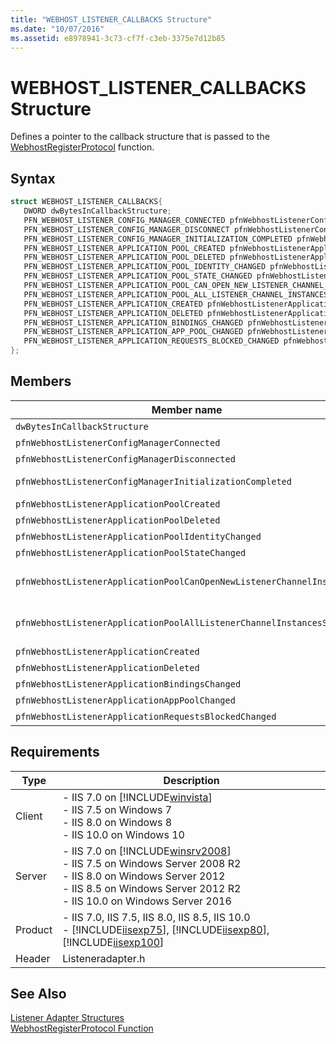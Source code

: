 ```yaml
---
title: "WEBHOST_LISTENER_CALLBACKS Structure"
ms.date: "10/07/2016"
ms.assetid: e8978941-3c73-cf7f-c3eb-3375e7d12b85
---
```

# WEBHOST_LISTENER_CALLBACKS Structure
Defines a pointer to the callback structure that is passed to the [WebhostRegisterProtocol](../../web-development-reference/native-code-api-reference/webhostregisterprotocol-function.md) function.  
  
## Syntax  
  
```cpp  
struct WEBHOST_LISTENER_CALLBACKS{  
   DWORD dwBytesInCallbackStructure;  
   PFN_WEBHOST_LISTENER_CONFIG_MANAGER_CONNECTED pfnWebhostListenerConfigManagerConnected;  
   PFN_WEBHOST_LISTENER_CONFIG_MANAGER_DISCONNECT pfnWebhostListenerConfigManagerDisconnected;  
   PFN_WEBHOST_LISTENER_CONFIG_MANAGER_INITIALIZATION_COMPLETED pfnWebhostListenerConfigManagerInitializationCompleted;  
   PFN_WEBHOST_LISTENER_APPLICATION_POOL_CREATED pfnWebhostListenerApplicationPoolCreated;  
   PFN_WEBHOST_LISTENER_APPLICATION_POOL_DELETED pfnWebhostListenerApplicationPoolDeleted;  
   PFN_WEBHOST_LISTENER_APPLICATION_POOL_IDENTITY_CHANGED pfnWebhostListenerApplicationPoolIdentityChanged;  
   PFN_WEBHOST_LISTENER_APPLICATION_POOL_STATE_CHANGED pfnWebhostListenerApplicationPoolStateChanged;  
   PFN_WEBHOST_LISTENER_APPLICATION_POOL_CAN_OPEN_NEW_LISTENER_CHANNEL_INSTANCE pfnWebhostListenerApplicationPoolCanOpenNewListenerChannelInstance;  
   PFN_WEBHOST_LISTENER_APPLICATION_POOL_ALL_LISTENER_CHANNEL_INSTANCES_STOPPED pfnWebhostListenerApplicationPoolAllListenerChannelInstancesStopped;  
   PFN_WEBHOST_LISTENER_APPLICATION_CREATED pfnWebhostListenerApplicationCreated;  
   PFN_WEBHOST_LISTENER_APPLICATION_DELETED pfnWebhostListenerApplicationDeleted;  
   PFN_WEBHOST_LISTENER_APPLICATION_BINDINGS_CHANGED pfnWebhostListenerApplicationBindingsChanged;  
   PFN_WEBHOST_LISTENER_APPLICATION_APP_POOL_CHANGED pfnWebhostListenerApplicationAppPoolChanged;  
   PFN_WEBHOST_LISTENER_APPLICATION_REQUESTS_BLOCKED_CHANGED pfnWebhostListenerApplicationRequestsBlockedChanged;  
};  
```  
  
## Members  
  
|Member name|Description|  
|-----------------|-----------------|  
|`dwBytesInCallbackStructure`|A `DWORD` that contains the number of bytes in the structure.|  
|`pfnWebhostListenerConfigManagerConnected`|A pointer to a [PFN_WEBHOST_LISTENER_CONFIG_MANAGER_CONNECTED](../../web-development-reference/native-code-api-reference/pfn-webhost-listener-config-manager-connected-function.md) function.|  
|`pfnWebhostListenerConfigManagerDisconnected`|A pointer to a [PFN_WEBHOST_LISTENER_CONFIG_MANAGER_DISCONNECT](../../web-development-reference/native-code-api-reference/pfn-webhost-listener-config-manager-disconnect-function.md) function.|  
|`pfnWebhostListenerConfigManagerInitializationCompleted`|A pointer to a [PFN_WEBHOST_LISTENER_CONFIG_MANAGER_INITIALIZATION_COMPLETED](../../web-development-reference/native-code-api-reference/pfn-webhost-listener-config-manager-initialization-completed-function.md) function.|  
|`pfnWebhostListenerApplicationPoolCreated`|A pointer to a [PFN_WEBHOST_LISTENER_APPLICATION_POOL_CREATED](../../web-development-reference/native-code-api-reference/pfn-webhost-listener-application-pool-created-function.md) function.|  
|`pfnWebhostListenerApplicationPoolDeleted`|A pointer to a [PFN_WEBHOST_LISTENER_APPLICATION_POOL_DELETED](../../web-development-reference/native-code-api-reference/pfn-webhost-listener-application-pool-deleted-function.md) function.|  
|`pfnWebhostListenerApplicationPoolIdentityChanged`|A pointer to a [PFN_WEBHOST_LISTENER_APPLICATION_POOL_IDENTITY_CHANGED](../../web-development-reference/native-code-api-reference/pfn-webhost-listener-application-pool-identity-changed-function.md) function.|  
|`pfnWebhostListenerApplicationPoolStateChanged`|A pointer to a [PFN_WEBHOST_LISTENER_APPLICATION_POOL_STATE_CHANGED](../../web-development-reference/native-code-api-reference/pfn-webhost-listener-application-pool-state-changed-function.md) function.|  
|`pfnWebhostListenerApplicationPoolCanOpenNewListenerChannelInstance`|A pointer to a [PFN_WEBHOST_LISTENER_APPLICATION_POOL_CAN_OPEN_NEW_LISTENER_CHANNEL_INSTANCE](../../web-development-reference/native-code-api-reference/pfn-webhost-listener-application-pool-all-listener-channel-instance-function.md) function.|  
|`pfnWebhostListenerApplicationPoolAllListenerChannelInstancesStopped`|A pointer to a [PFN_WEBHOST_LISTENER_APPLICATION_POOL_ALL_LISTENER_CHANNEL_INSTANCES_STOPPED](../../web-development-reference/native-code-api-reference/pfn-webhost-listener-application-pool-all-listener-channel-instances-stopped-function.md) function.|  
|`pfnWebhostListenerApplicationCreated`|A pointer to a [PFN_WEBHOST_LISTENER_APPLICATION_CREATED](../../web-development-reference/native-code-api-reference/pfn-webhost-listener-application-created-function.md) function.|  
|`pfnWebhostListenerApplicationDeleted`|A pointer to a [PFN_WEBHOST_LISTENER_APPLICATION_DELETED](../../web-development-reference/native-code-api-reference/pfn-webhost-listener-application-deleted-function.md) function.|  
|`pfnWebhostListenerApplicationBindingsChanged`|A pointer to a [PFN_WEBHOST_LISTENER_APPLICATION_BINDINGS_CHANGED](../../web-development-reference/native-code-api-reference/pfn-webhost-listener-application-bindings-changed-function.md) function.|  
|`pfnWebhostListenerApplicationAppPoolChanged`|A pointer to a [PFN_WEBHOST_LISTENER_APPLICATION_APP_POOL_CHANGED](../../web-development-reference/native-code-api-reference/pfn-webhost-listener-application-app-pool-changed-function.md) function.|  
|`pfnWebhostListenerApplicationRequestsBlockedChanged`|A pointer to a [PFN_WEBHOST_LISTENER_APPLICATION_REQUESTS_BLOCKED_CHANGED](../../web-development-reference/native-code-api-reference/pfn-webhost-listener-application-requests-blocked-changed-function.md) function.|  
  
## Requirements  
  
|Type|Description|  
|----------|-----------------|  
|Client|-   IIS 7.0 on [!INCLUDE[winvista](../../wmi-provider/includes/winvista-md.md)]<br />-   IIS 7.5 on Windows 7<br />-   IIS 8.0 on Windows 8<br />-   IIS 10.0 on Windows 10|  
|Server|-   IIS 7.0 on [!INCLUDE[winsrv2008](../../wmi-provider/includes/winsrv2008-md.md)]<br />-   IIS 7.5 on Windows Server 2008 R2<br />-   IIS 8.0 on Windows Server 2012<br />-   IIS 8.5 on Windows Server 2012 R2<br />-   IIS 10.0 on Windows Server 2016|  
|Product|-   IIS 7.0, IIS 7.5, IIS 8.0, IIS 8.5, IIS 10.0<br />-   [!INCLUDE[iisexp75](../../web-development-reference/native-code-api-reference/includes/iisexp75-md.md)], [!INCLUDE[iisexp80](../../web-development-reference/native-code-api-reference/includes/iisexp80-md.md)], [!INCLUDE[iisexp100](../../web-development-reference/native-code-api-reference/includes/iisexp100-md.md)]|  
|Header|Listeneradapter.h|  
  
## See Also  
 [Listener Adapter Structures](../../web-development-reference/native-code-api-reference/listener-adapter-structures.md)   
 [WebhostRegisterProtocol Function](../../web-development-reference/native-code-api-reference/webhostregisterprotocol-function.md)

